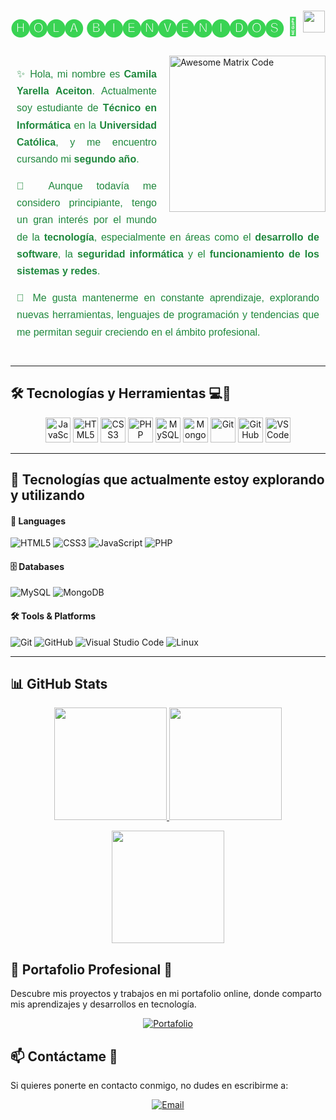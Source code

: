 <h1 align="center">
  <b style="color:#39d353;"> 🅗🅞🅛🅐 🅑🅘🅔🅝🅥🅔🅝🅘🅓🅞🅢 🌱</b>
  <img src="https://media.giphy.com/media/hvRJCLFzcasrR4ia7z/giphy.gif" width="35">
</h1>

<!-- GIF alineado a la derecha con espacio -->
<img src="https://github.com/MarikIshtar007/MarikIshtar007/blob/master/images/matrix.gif"
     alt="Awesome Matrix Code"
     align="right"
     style="margin-left: 20px; margin-top: 10px; width: 250px;" />

<!-- Contenedor del texto -->
<div style="text-align: justify; line-height: 1.7; font-family: Arial, sans-serif; font-size: 16px; padding: 10px; color: #1f883d;">

  <p>
    ✨ Hola, mi nombre es <strong>Camila Yarella Aceiton</strong>. Actualmente soy estudiante de 
    <strong>Técnico en Informática</strong> en la <strong>Universidad Católica</strong>, y me encuentro cursando 
    mi <strong>segundo año</strong>.
  </p>

  <p>
    🌿 Aunque todavía me considero principiante, tengo un gran interés por el mundo de la 
    <strong>tecnología</strong>, especialmente en áreas como el <strong>desarrollo de software</strong>, 
    la <strong>seguridad informática</strong> y el <strong>funcionamiento de los sistemas y redes</strong>.
  </p>

  <p>
    🍃 Me gusta mantenerme en constante aprendizaje, explorando nuevas herramientas, lenguajes de programación 
    y tendencias que me permitan seguir creciendo en el ámbito profesional.
  </p>

</div>

---

## 🛠️ Tecnologías y Herramientas 💻🌿

<p align="center">
  <img src="https://cdn.jsdelivr.net/gh/devicons/devicon/icons/javascript/javascript-original.svg" height="40" alt="JavaScript"/>
  <img src="https://cdn.jsdelivr.net/gh/devicons/devicon/icons/html5/html5-original.svg" height="40" alt="HTML5"/>
  <img src="https://cdn.jsdelivr.net/gh/devicons/devicon/icons/css3/css3-original.svg" height="40" alt="CSS3"/>
  <img src="https://cdn.jsdelivr.net/gh/devicons/devicon/icons/php/php-original.svg" height="40" alt="PHP"/>
  <img src="https://cdn.jsdelivr.net/gh/devicons/devicon/icons/mysql/mysql-original.svg" height="40" alt="MySQL"/>
  <img src="https://cdn.jsdelivr.net/gh/devicons/devicon/icons/mongodb/mongodb-original.svg" height="40" alt="MongoDB"/>
  <img src="https://cdn.jsdelivr.net/gh/devicons/devicon/icons/git/git-original.svg" height="40" alt="Git"/>
  <img src="https://cdn.jsdelivr.net/gh/devicons/devicon/icons/github/github-original.svg" height="40" alt="GitHub"/>
  <img src="https://cdn.jsdelivr.net/gh/devicons/devicon/icons/vscode/vscode-original.svg" height="40" alt="VS Code"/>
</p>

---

## 🌱 Tecnologías que actualmente estoy explorando y utilizando

#### 🧩 Languages

![HTML5](https://img.shields.io/badge/html5-%23E34F26.svg?style=for-the-badge&logo=html5&logoColor=white)
![CSS3](https://img.shields.io/badge/css3-%231572B6.svg?style=for-the-badge&logo=css3&logoColor=white)
![JavaScript](https://img.shields.io/badge/JavaScript-%23323330.svg?style=for-the-badge&logo=javascript&logoColor=F7DF1E)
![PHP](https://img.shields.io/badge/PHP-%23777BB4.svg?style=for-the-badge&logo=php&logoColor=white)

#### 🗄️ Databases

![MySQL](https://img.shields.io/badge/MySQL-%2300f.svg?style=for-the-badge&logo=mysql&logoColor=white)
![MongoDB](https://img.shields.io/badge/MongoDB-%2347A248.svg?style=for-the-badge&logo=mongodb&logoColor=white)

#### 🛠 Tools & Platforms

![Git](https://img.shields.io/badge/git-%23F05033.svg?style=for-the-badge&logo=git&logoColor=white)
![GitHub](https://img.shields.io/badge/github-%23121011.svg?style=for-the-badge&logo=github&logoColor=white)
![Visual Studio Code](https://img.shields.io/badge/Visual%20Studio%20Code-0078d7.svg?style=for-the-badge&logo=visual-studio-code&logoColor=white)
![Linux](https://img.shields.io/badge/Linux-FCC624?style=for-the-badge&logo=linux&logoColor=black)

---

## 📊 GitHub Stats

<p align="center">
  <a href="https://github.com/punshaa">
    <img height="180em" src="https://github-readme-stats-eight-theta.vercel.app/api?username=punshaa&show_icons=true&theme=tokyonight&include_all_commits=true&count_private=true"/>
  </a>
  <a href="https://github.com/punshaa">
    <img height="180em" src="https://github-readme-stats-eight-theta.vercel.app/api/top-langs/?username=punshaa&layout=compact&langs_count=8&theme=tokyonight"/>
  </a>
</p>

<p align="center">
  <img height="180em" src="https://github-readme-streak-stats.herokuapp.com/?user=punshaa&theme=tokyonight&hide_border=true"/>
</p>

## 📁 Portafolio Profesional 🌿

Descubre mis proyectos y trabajos en mi portafolio online, donde comparto mis aprendizajes y desarrollos en tecnología.

<p align="center">
  <a href="https://teclab.uct.cl/~camila.toro/PortafolioC/" target="_blank">
    <img src="https://img.shields.io/badge/Visitar_Portafolio-%2339d353.svg?style=for-the-badge&logo=sourceforge&logoColor=white" alt="Portafolio"/>
  </a>
</p>

## 📫 Contáctame 🌿

Si quieres ponerte en contacto conmigo, no dudes en escribirme a:

<p align="center">
  <a href="mailto:caceiton2022@alu.uct.cl" target="_blank">
    <img src="https://img.shields.io/badge/Enviar_Email-%2339d353.svg?style=for-the-badge&logo=gmail&logoColor=white" alt="Email"/>
  </a>
</p>

<!--
**punshaa/punshaa** is a ✨ _special_ ✨ repository because its `README.md` (this file) appears on your GitHub profile.

Here are some ideas to get you started:

- 🔭 I’m currently working on ...
- 🌱 I’m currently learning ...
- 👯 I’m looking to collaborate on ...
- 🤔 I’m looking for help with ...
- 💬 Ask me about ...
- 📫 How to reach me: ...
- 😄 Pronouns: ...
- ⚡ Fun fact: ...
-->

